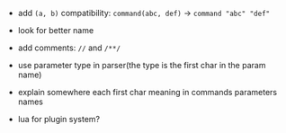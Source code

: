 - add `(a, b)` compatibility: `command(abc, def)` -> `command "abc" "def"`

- look for better name

- add comments: `//` and `/**/`

- use parameter type in parser(the type is the first char in the param name)
- explain somewhere each first char meaning in commands parameters names

- lua for plugin system?
